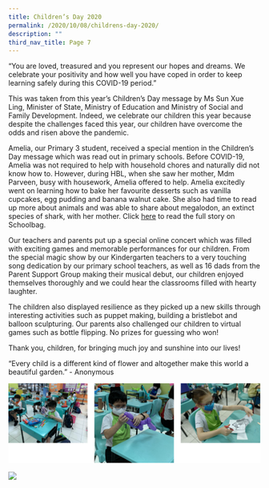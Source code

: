 ```yaml
---
title: Children’s Day 2020
permalink: /2020/10/08/childrens-day-2020/
description: ""
third_nav_title: Page 7
---
```

<p>&ldquo;You are loved, treasured and you represent our hopes and dreams. We celebrate your positivity and how well you have coped in order to keep learning safely during this COVID-19 period.&rdquo;</p>
<p>This was taken from this year&rsquo;s Children&rsquo;s Day message by Ms Sun Xue Ling, Minister of State, Ministry of Education and Ministry of Social and Family Development. Indeed, we celebrate our children this year because despite the challenges faced this year, our children have overcome the odds and risen above the pandemic.</p>
<p>Amelia, our Primary 3 student, received a special mention in the Children&rsquo;s Day message which was read out in primary schools. Before COVID-19, Amelia was not required to help with household chores and naturally did not know how to. However, during HBL, when she saw her mother, Mdm Parveen, busy with housework, Amelia offered to help. Amelia excitedly went on learning how to bake her favourite desserts such as vanilla cupcakes, egg pudding and banana walnut cake. She also had time to read up more about animals and was able to share about megalodon, an extinct species of shark, with her mother. Click&nbsp;<a href="https://www.schoolbag.edu.sg/story/independent-learners-always-yes-to-teaching-something-new"><u>here</u></a>&nbsp;to read the full story on Schoolbag.</p>
<p>Our teachers and parents put up a special online concert which was filled with exciting games and memorable performances for our children. From the special magic show by our Kindergarten teachers to a very touching song dedication by our primary school teachers, as well as 16 dads from the Parent Support Group making their musical debut, our children enjoyed themselves thoroughly and we could hear the classrooms filled with hearty laughter.</p>
<p>The children also displayed resilience as they picked up a new skills through interesting activities such as puppet making, building a bristlebot and balloon sculpturing. Our parents also challenged our children to virtual games such as bottle flipping. No prizes for guessing who won!</p>
<p>Thank you, children, for bringing much joy and sunshine into our lives!</p>
<p>&ldquo;Every child is a different kind of flower and altogether make this world a beautiful garden.&rdquo; - Anonymous</p>

![](/images/cd20201.png)

<img src="/images/IMG_20201008_080409.jpg" 
     style="width:32%">
